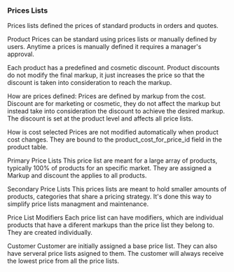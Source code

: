 ### Prices Lists

Prices lists defined the prices of standard products in orders and quotes. 

Product Prices can be standard using prices lists or manually defined by users. Anytime a prices is manually defined it requires a manager's approval.

Each product has a predefined and cosmetic discount. Product discounts do not modify the final markup, it just increases the price so that the discount is taken into consideration to reach the markup.


How are prices defined:
Prices are defined by markup from the cost. Discount are for marketing or cosmetic, they do not affect the markup but instead take into consideration the discount to achieve the desired markup. The discount is set at the product level and affects all price lists.

How is cost selected
Prices are not modified automatically when product cost changes. They are bound to the product_cost_for_price_id field in the product table. 

Primary Price Lists
This price list are meant for a large array of products, typically 100% of products for an specific market. They are assigned a Markup and discount the applies to all products.

Secondary Price Lists
This prices lists are meant to hold smaller amounts of products, categories that share a pricing strategy. It's done this way to simplify price lists managment and maintenance.

Price List Modifiers
Each price list can have modifiers, which are individual products that have a diferent markups than the price list they belong to. They are created individually.

Customer
Customer are initially assigned a base price list. They can also have serveral price lists asigned to them. The customer will always receive the lowest price from all the price lists.

